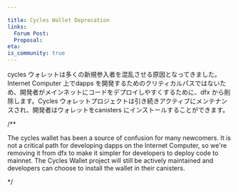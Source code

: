 ```yaml
---

title: Cycles Wallet Deprecation
links:
  Forum Post:
  Proposal:
eta:
is_community: true
---
```

cycles ウォレットは多くの新規参入者を混乱させる原因となってきました。Internet Computer 上でdapps を開発するためのクリティカルパスではないため、開発者がメインネットにコードをデプロイしやすくするために、dfx から削除します。Cycles ウォレットプロジェクトは引き続きアクティブにメンテナンスされ、開発者はウォレットをcanisters にインストールすることができます。

/**

The cycles wallet has been a source of confusion for many newcomers. It is not a critical path for developing dapps on the Internet Computer, so we're removing it from dfx to make it simpler for developers to deploy code to mainnet. The Cycles Wallet project will still be actively maintained and developers can choose to install the wallet in their canisters.

*/